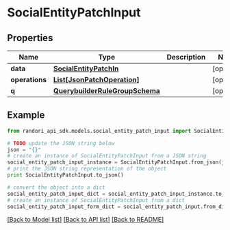 # SocialEntityPatchInput


## Properties

Name | Type | Description | Notes
------------ | ------------- | ------------- | -------------
**data** | [**SocialEntityPatchIn**](SocialEntityPatchIn.md) |  | [optional] 
**operations** | [**List[JsonPatchOperation]**](JsonPatchOperation.md) |  | [optional] 
**q** | [**QuerybuilderRuleGroupSchema**](QuerybuilderRuleGroupSchema.md) |  | [optional] 

## Example

```python
from randori_api_sdk.models.social_entity_patch_input import SocialEntityPatchInput

# TODO update the JSON string below
json = "{}"
# create an instance of SocialEntityPatchInput from a JSON string
social_entity_patch_input_instance = SocialEntityPatchInput.from_json(json)
# print the JSON string representation of the object
print SocialEntityPatchInput.to_json()

# convert the object into a dict
social_entity_patch_input_dict = social_entity_patch_input_instance.to_dict()
# create an instance of SocialEntityPatchInput from a dict
social_entity_patch_input_form_dict = social_entity_patch_input.from_dict(social_entity_patch_input_dict)
```
[[Back to Model list]](../README.md#documentation-for-models) [[Back to API list]](../README.md#documentation-for-api-endpoints) [[Back to README]](../README.md)


